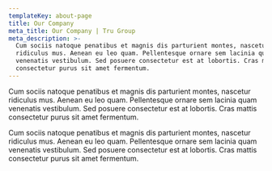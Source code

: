 ```yaml
---
templateKey: about-page
title: Our Company
meta_title: Our Company | Tru Group
meta_description: >-
  Cum sociis natoque penatibus et magnis dis parturient montes, nascetur
  ridiculus mus. Aenean eu leo quam. Pellentesque ornare sem lacinia quam
  venenatis vestibulum. Sed posuere consectetur est at lobortis. Cras mattis
  consectetur purus sit amet fermentum.
---
```

Cum sociis natoque penatibus et magnis dis parturient montes, nascetur   ridiculus mus. Aenean eu leo quam. Pellentesque ornare sem lacinia quam   venenatis vestibulum. Sed posuere consectetur est at lobortis. Cras mattis   consectetur purus sit amet fermentum.

Cum sociis natoque penatibus et magnis dis parturient montes, nascetur   ridiculus mus. Aenean eu leo quam. Pellentesque ornare sem lacinia quam   venenatis vestibulum. Sed posuere consectetur est at lobortis. Cras mattis   consectetur purus sit amet fermentum.
  